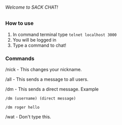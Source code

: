 ###### Welcome to SACK CHAT!


### How to use

1. In command terminal type  ```telnet localhost 3000```
2. You will be logged in
3. Type a command to chat!


### Commands
/nick - This changes your nickname. 

/all - This sends a message to all users.

/dm - This sends a direct message. Example

```
/dm (username) (direct message)

/dm roger hello
```

/wat - Don't type this.
